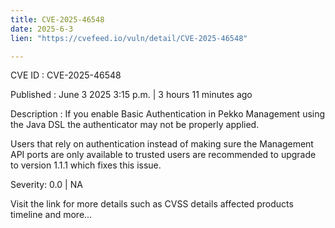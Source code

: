 ```yaml
---
title: CVE-2025-46548
date: 2025-6-3
lien: "https://cvefeed.io/vuln/detail/CVE-2025-46548"

---
```


CVE ID : CVE-2025-46548

Published :  June 3
2025
3:15 p.m. | 3 hours
11 minutes ago

Description : If you enable Basic Authentication in Pekko Management using the Java DSL
the authenticator may not be properly applied.


Users that rely on authentication instead of making sure the Management API ports are only available to trusted users are recommended to upgrade to version 1.1.1
which fixes this issue.

Severity: 0.0 | NA

Visit the link for more details
such as CVSS details
affected products
timeline
and more...
